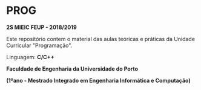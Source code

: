 
<h1>PROG</h1>

<b>2S MIEIC FEUP - 2018/2019</B>

Este repositório contem o material das aulas teóricas e práticas da Unidade Curricular "Programação".

Linguagem: <b>C/C++</b>

<b>Faculdade de Engenharia da Universidade do Porto

(1ºano - Mestrado Integrado em Engenharia Informática e Computação)</b>
